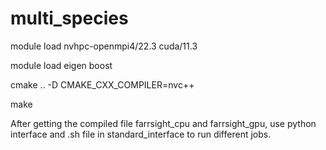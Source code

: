 # multi_species
module load nvhpc-openmpi4/22.3 cuda/11.3

module load eigen boost

cmake .. -D CMAKE_CXX_COMPILER=nvc++

make

After getting the compiled file farrsight_cpu and farrsight_gpu, use python interface and .sh file in standard_interface to run different jobs.
